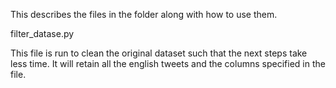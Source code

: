 This describes the files in the folder along with how to use them.

filter_datase.py

This file is run to clean the original dataset such that the next steps take less time.
It will retain all the english tweets and the columns specified in the file.
